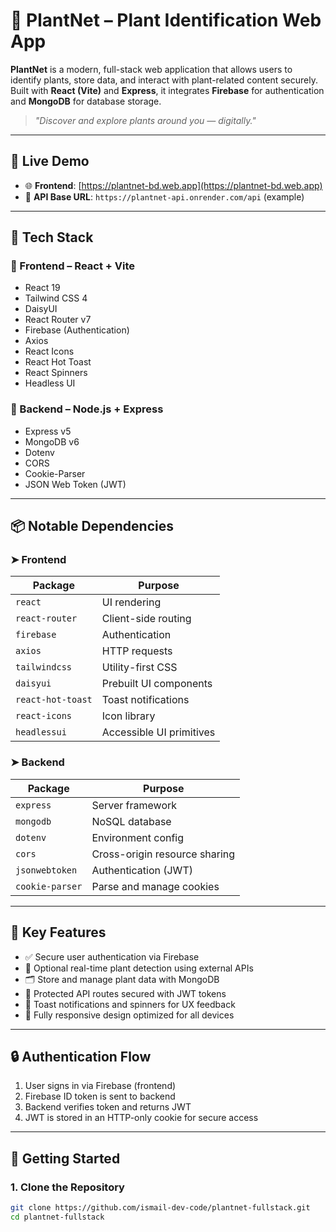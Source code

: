 # 🌿 PlantNet – Plant Identification Web App

**PlantNet** is a modern, full-stack web application that allows users to identify plants, store data, and interact with plant-related content securely. Built with **React (Vite)** and **Express**, it integrates **Firebase** for authentication and **MongoDB** for database storage.

> _"Discover and explore plants around you — digitally."_

---

## 🔗 Live Demo

- 🌐 **Frontend**: [https://plantnet-bd.web.app](https://plantnet-bd.web.app)  
- 📡 **API Base URL**: `https://plantnet-api.onrender.com/api` (example)

---

## 🧰 Tech Stack

### 🔹 Frontend – React + Vite

- React 19
- Tailwind CSS 4
- DaisyUI
- React Router v7
- Firebase (Authentication)
- Axios
- React Icons
- React Hot Toast
- React Spinners
- Headless UI

### 🔸 Backend – Node.js + Express

- Express v5
- MongoDB v6
- Dotenv
- CORS
- Cookie-Parser
- JSON Web Token (JWT)

---

## 📦 Notable Dependencies

### ➤ Frontend

| Package           | Purpose                  |
|-------------------|--------------------------|
| `react`           | UI rendering             |
| `react-router`    | Client-side routing      |
| `firebase`        | Authentication           |
| `axios`           | HTTP requests            |
| `tailwindcss`     | Utility-first CSS        |
| `daisyui`         | Prebuilt UI components   |
| `react-hot-toast` | Toast notifications      |
| `react-icons`     | Icon library             |
| `headlessui`      | Accessible UI primitives |

### ➤ Backend

| Package         | Purpose                   |
|------------------|---------------------------|
| `express`       | Server framework          |
| `mongodb`       | NoSQL database            |
| `dotenv`        | Environment config        |
| `cors`          | Cross-origin resource sharing |
| `jsonwebtoken`  | Authentication (JWT)      |
| `cookie-parser` | Parse and manage cookies  |

---

## 📌 Key Features

- ✅ Secure user authentication via Firebase
- 🌿 Optional real-time plant detection using external APIs
- 🗂️ Store and manage plant data with MongoDB
- 🔐 Protected API routes secured with JWT tokens
- 🔔 Toast notifications and spinners for UX feedback
- 📱 Fully responsive design optimized for all devices

---

## 🔒 Authentication Flow

1. User signs in via Firebase (frontend)
2. Firebase ID token is sent to backend
3. Backend verifies token and returns JWT
4. JWT is stored in an HTTP-only cookie for secure access

---

## 🚀 Getting Started

### 1. Clone the Repository

```bash
git clone https://github.com/ismail-dev-code/plantnet-fullstack.git
cd plantnet-fullstack
